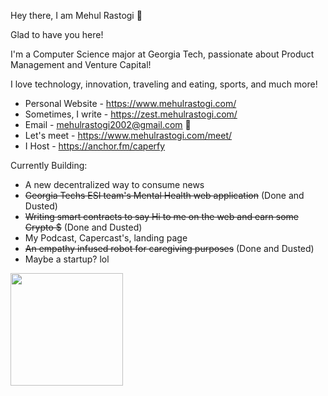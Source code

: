 Hey there, I am Mehul Rastogi 👋

Glad to have you here!

I'm a Computer Science major at Georgia Tech, passionate about Product Management and Venture Capital!

I love technology, innovation, traveling and eating, sports, and much more!

* Personal Website - https://www.mehulrastogi.com/
* Sometimes, I write - https://zest.mehulrastogi.com/
* Email - mehulrastogi2002@gmail.com 📧
* Let's meet - https://www.mehulrastogi.com/meet/
* I Host - https://anchor.fm/caperfy

Currently Building:
* A new decentralized way to consume news
* ~~Georgia Techs ESI team's Mental Health web application~~ (Done and Dusted)
* ~~Writing smart contracts to say Hi to me on the web and earn some Crypto $~~ (Done and Dusted)
* My Podcast, Capercast's, landing page 
* ~~An empathy infused robot for caregiving purposes~~ (Done and Dusted)
* Maybe a startup? lol


<img height="180em" src="https://github-readme-stats.vercel.app/api?username=Mehul20&show_icons=true&hide_border=true&&count_private=true&include_all_commits=true" />

<!---
Mehul20/Mehul20 is a ✨ special ✨ repository because its `README.md` (this file) appears on your GitHub profile.
You can click the Preview link to take a look at your changes.
--->
